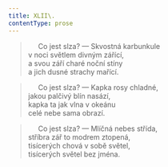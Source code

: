 ```yaml
---
title: XLII\.
contentType: prose
---
```


>      Co jest slza? — Skvostná karbunkule  
> v noci světlem divným zářící,  
> a svou září charé noční stíny  
> a jich dusné strachy mařící.

>      Co jest slza? — Kapka rosy chladné,  
> jakou palčivý blín nasází,  
> kapka ta jak vlna v okeánu  
> celé nebe sama obrazí.

>      Co jest slza? — Mlíčná nebes střída,  
> stříbra zář to modrem ztopená,  
> tisícerých chová v sobě světel,  
> tisícerých světel bez jména.
